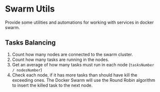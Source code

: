 # Swarm Utils

Provide some utilities and automations for working with services in docker swarm.

## Tasks Balancing

1. Count how many nodes are connected to the swarm cluster.
2. Count how many tasks are running in the nodes.
3. Get an average of how many tasks must run in each node (`tasksNumber / nodesNumber`)
4. Check each node, if it has more tasks than should have kill the exceeding ones. The Docker Swarm will use the Round Robin algorithm to insert the killed task to the next node.